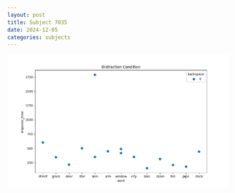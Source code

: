 ```yaml
---
layout: post
title: Subject 7035
date: 2024-12-05
categories: subjects
---
```


![](data/7035/run-3/7035_rt_acc_fuzzy_delay.png)
